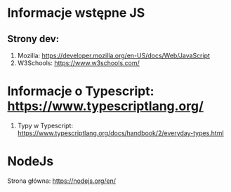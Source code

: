 # Informacje wstępne JS

## Strony dev:

1. Mozilla: https://developer.mozilla.org/en-US/docs/Web/JavaScript
2. W3Schools:  https://www.w3schools.com/

# Informacje o Typescript: https://www.typescriptlang.org/

1. Typy w Typescript: https://www.typescriptlang.org/docs/handbook/2/everyday-types.html

# NodeJs

Strona główna: https://nodejs.org/en/
